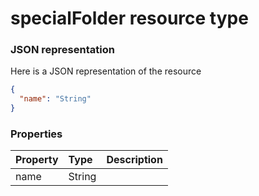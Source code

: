 # specialFolder resource type



### JSON representation

Here is a JSON representation of the resource

```json
{
  "name": "String"
}

```
### Properties
| Property	   | Type	|Description|
|:---------------|:--------|:----------|
|name|String||

<!-- uuid: f3904246-3448-4920-9e9d-420346cd0991
2015-10-12 23:19:40 UTC -->